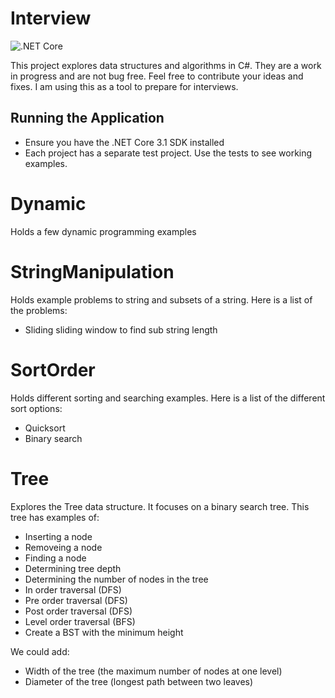 <!--
 Copyright (c) 2020 Jered Myers
 
 This software is released under the MIT License.
 https://opensource.org/licenses/MIT
-->

# Interview
![.NET Core](https://github.com/jeredm/Interview/workflows/.NET%20Core/badge.svg?branch=master)

This project explores data structures and algorithms in C#. They are a work in progress and are not bug free.
Feel free to contribute your ideas and fixes. I am using this as a tool to prepare for interviews.

## Running the Application
- Ensure you have the .NET Core 3.1 SDK installed
- Each project has a separate test project. Use the tests to see working examples.

# Dynamic
Holds a few dynamic programming examples

# StringManipulation
Holds example problems to string and subsets of a string.
Here is a list of the problems:
- Sliding sliding window to find sub string length

# SortOrder
Holds different sorting and searching examples.
Here is a list of the different sort options:
- Quicksort
- Binary search

# Tree
Explores the Tree data structure. It focuses on a binary search tree.
This tree has examples of:
- Inserting a node
- Removeing a node
- Finding a node
- Determining tree depth
- Determining the number of nodes in the tree
- In order traversal (DFS)
- Pre order traversal (DFS)
- Post order traversal (DFS)
- Level order traversal (BFS)
- Create a BST with the minimum height

We could add:
- Width of the tree (the maximum number of nodes at one level)
- Diameter of the tree (longest path between two leaves)